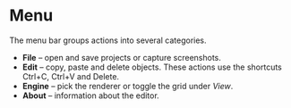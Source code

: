 # Menu

The menu bar groups actions into several categories.

- **File** – open and save projects or capture screenshots.
- **Edit** – copy, paste and delete objects. These actions use the shortcuts
  Ctrl+C, Ctrl+V and Delete.
- **Engine** – pick the renderer or toggle the grid under *View*.
- **About** – information about the editor.

